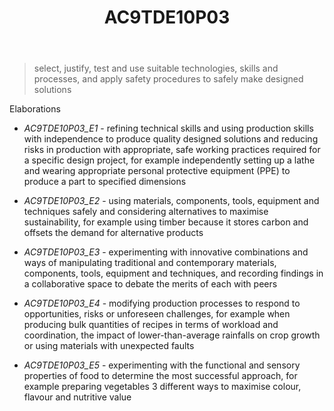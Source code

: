﻿---
backlinks:
- title: Learning Areas
  url: /sense/Teaching/Curriculum/v9/v9-learning-areas.html
tags: australian-curriculum
title: AC9TDE10P03
type: note
---
> select, justify, test and use suitable technologies, skills and processes, and apply safety procedures to safely make designed solutions

Elaborations


- _AC9TDE10P03_E1_ - refining technical skills and using production skills with independence to produce quality designed solutions and reducing risks in production with appropriate, safe working practices required for a specific design project, for example independently setting up a lathe and wearing appropriate personal protective equipment (PPE) to produce a part to specified dimensions

- _AC9TDE10P03_E2_ - using materials, components, tools, equipment and techniques safely and considering alternatives to maximise sustainability, for example using timber because it stores carbon and offsets the demand for alternative products

- _AC9TDE10P03_E3_ - experimenting with innovative combinations and ways of manipulating traditional and contemporary materials, components, tools, equipment and techniques, and recording findings in a collaborative space to debate the merits of each with peers

- _AC9TDE10P03_E4_ - modifying production processes to respond to opportunities, risks or unforeseen challenges, for example when producing bulk quantities of recipes in terms of workload and coordination, the impact of lower-than-average rainfalls on crop growth or using materials with unexpected faults

- _AC9TDE10P03_E5_ - experimenting with the functional and sensory properties of food to determine the most successful approach, for example preparing vegetables 3 different ways to maximise colour, flavour and nutritive value